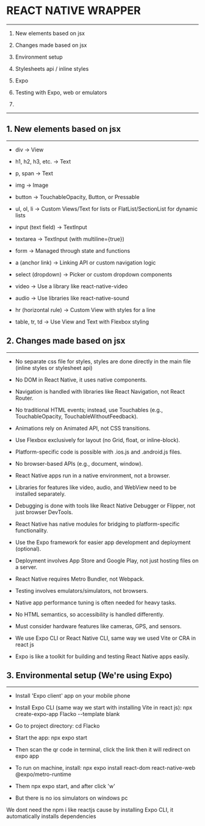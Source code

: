 # REACT NATIVE WRAPPER
---------------------------------------------------------------------------------------------------------------

1. New elements based on jsx
2. Changes made based on jsx
3. Environment setup
4. Stylesheets api / inline styles
5. Expo

6. Testing with Expo, web or emulators
7. 


---------------------------------------------------------------------------------------------------------------


<!------------------------------- Optionals to install ------------------------------------------
    - Install 'React Native tools' vscode extension for debugging
    - Install 'React-Native/React/Redux snippets for es6/es7' vscode extension for shortcut snippets
    - Install 'Prettier' for formatting our code
    - Install 'Material Icon theme' for project directory icons
------------------------------------------------------------------------------------------------->







## 1. New elements based on jsx
------------------------------

- div → View
- h1, h2, h3, etc. → Text
- p, span → Text
- img → Image
- button → TouchableOpacity, Button, or Pressable

- ul, ol, li → Custom Views/Text for lists or FlatList/SectionList for dynamic lists
- input (text field) → TextInput
- textarea → TextInput (with multiline={true})
- form → Managed through state and functions
- a (anchor link) → Linking API or custom navigation logic

- select (dropdown) → Picker or custom dropdown components
- video → Use a library like react-native-video
- audio → Use libraries like react-native-sound
- hr (horizontal rule) → Custom View with styles for a line
- table, tr, td → Use View and Text with Flexbox styling














## 2. Changes made based on jsx
--------------------------------

- No separate css file for styles, styles are done directly in the main file (inline styles or stylesheet api)
- No DOM in React Native, it uses native components.
- Navigation is handled with libraries like React Navigation, not React Router.
- No traditional HTML events; instead, use Touchables (e.g., TouchableOpacity, TouchableWithoutFeedback).
- Animations rely on Animated API, not CSS transitions.

- Use Flexbox exclusively for layout (no Grid, float, or inline-block).
- Platform-specific code is possible with .ios.js and .android.js files.
- No browser-based APIs (e.g., document, window).
- React Native apps run in a native environment, not a browser.
- Libraries for features like video, audio, and WebView need to be installed separately.

- Debugging is done with tools like React Native Debugger or Flipper, not just browser DevTools.
- React Native has native modules for bridging to platform-specific functionality.
- Use the Expo framework for easier app development and deployment (optional).
- Deployment involves App Store and Google Play, not just hosting files on a server.
- React Native requires Metro Bundler, not Webpack.

- Testing involves emulators/simulators, not browsers.
- Native app performance tuning is often needed for heavy tasks.
- No HTML semantics, so accessibility is handled differently.
- Must consider hardware features like cameras, GPS, and sensors.
- We use Expo CLI or React Native CLI, same way we used Vite or CRA in react js
- Expo is like a toolkit for building and testing React Native apps easily.






















## 3. Environmental setup  (We're using Expo)
---------------------------------------------

- Install 'Expo client' app on your mobile phone
- Install Expo CLI (same way we start with installing Vite in react js): npx create-expo-app Flacko --template blank
- Go to project directory: cd Flacko
- Start the app: npx expo start
- Then scan the qr code in terminal, click the link then it will redirect on expo app

- To run on machine, install: npx expo install react-dom react-native-web @expo/metro-runtime
- Them npx expo start, and after click 'w'
- But there is no ios simulators on windows pc


We dont need the npm i like reactjs cause by installing Expo CLI, it automatically installs dependencies













